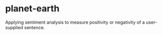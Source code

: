 # planet-earth
Applying sentiment analysis to measure positivity or negativity of a user-supplied sentence.
